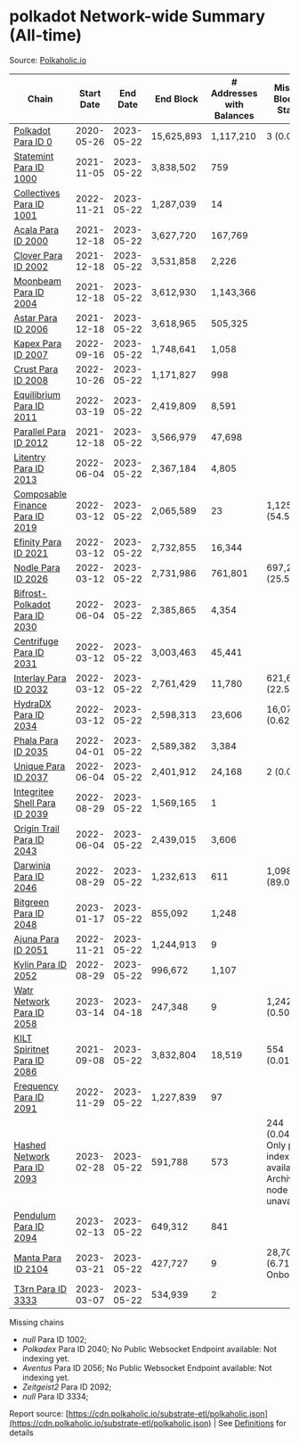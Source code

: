 # polkadot Network-wide Summary (All-time)

Source: [Polkaholic.io](https://polkaholic.io)


| Chain            | Start Date | End Date | End Block | # Addresses with Balances | Missing Blocks / Status |
| ---------------- | ---------- | ---------| --------- | ------------------------- | ----------------------- |
| [Polkadot Para ID 0](/polkadot/0-polkadot) | 2020-05-26 | 2023-05-22 | 15,625,893 |  1,117,210 | 3 (0.00%)  |
| [Statemint Para ID 1000](/polkadot/1000-statemint) | 2021-11-05 | 2023-05-22 | 3,838,502 |  759 |    |
| [Collectives Para ID 1001](/polkadot/1001-collectives) | 2022-11-21 | 2023-05-22 | 1,287,039 |  14 |    |
| [Acala Para ID 2000](/polkadot/2000-acala) | 2021-12-18 | 2023-05-22 | 3,627,720 |  167,769 |    |
| [Clover Para ID 2002](/polkadot/2002-clover) | 2021-12-18 | 2023-05-22 | 3,531,858 |  2,226 |    |
| [Moonbeam Para ID 2004](/polkadot/2004-moonbeam) | 2021-12-18 | 2023-05-22 | 3,612,930 |  1,143,366 |    |
| [Astar Para ID 2006](/polkadot/2006-astar) | 2021-12-18 | 2023-05-22 | 3,618,965 |  505,325 |    |
| [Kapex Para ID 2007](/polkadot/2007-kapex) | 2022-09-16 | 2023-05-22 | 1,748,641 |  1,058 |    |
| [Crust Para ID 2008](/polkadot/2008-crust) | 2022-10-26 | 2023-05-22 | 1,171,827 |  998 |    |
| [Equilibrium Para ID 2011](/polkadot/2011-equilibrium) | 2022-03-19 | 2023-05-22 | 2,419,809 |  8,591 |    |
| [Parallel Para ID 2012](/polkadot/2012-parallel) | 2021-12-18 | 2023-05-22 | 3,566,979 |  47,698 |    |
| [Litentry Para ID 2013](/polkadot/2013-litentry) | 2022-06-04 | 2023-05-22 | 2,367,184 |  4,805 |    |
| [Composable Finance Para ID 2019](/polkadot/2019-composable) | 2022-03-12 | 2023-05-22 | 2,065,589 |  23 | 1,125,782 (54.50%)  |
| [Efinity Para ID 2021](/polkadot/2021-efinity) | 2022-03-12 | 2023-05-22 | 2,732,855 |  16,344 |    |
| [Nodle Para ID 2026](/polkadot/2026-nodle) | 2022-03-12 | 2023-05-22 | 2,731,986 |  761,801 | 697,249 (25.52%)  |
| [Bifrost-Polkadot Para ID 2030](/polkadot/2030-bifrost-dot) | 2022-06-04 | 2023-05-22 | 2,385,865 |  4,354 |    |
| [Centrifuge Para ID 2031](/polkadot/2031-centrifuge) | 2022-03-12 | 2023-05-22 | 3,003,463 |  45,441 |    |
| [Interlay Para ID 2032](/polkadot/2032-interlay) | 2022-03-12 | 2023-05-22 | 2,761,429 |  11,780 | 621,626 (22.51%)  |
| [HydraDX Para ID 2034](/polkadot/2034-hydradx) | 2022-03-12 | 2023-05-22 | 2,598,313 |  23,606 | 16,073 (0.62%)  |
| [Phala Para ID 2035](/polkadot/2035-phala) | 2022-04-01 | 2023-05-22 | 2,589,382 |  3,384 |    |
| [Unique Para ID 2037](/polkadot/2037-unique) | 2022-06-04 | 2023-05-22 | 2,401,912 |  24,168 | 2 (0.00%)  |
| [Integritee Shell Para ID 2039](/polkadot/2039-integritee-shell) | 2022-08-29 | 2023-05-22 | 1,569,165 |  1 |    |
| [Origin Trail Para ID 2043](/polkadot/2043-origintrail) | 2022-06-04 | 2023-05-22 | 2,439,015 |  3,606 |    |
| [Darwinia Para ID 2046](/polkadot/2046-darwinia) | 2022-08-29 | 2023-05-22 | 1,232,613 |  611 | 1,098,047 (89.08%)  |
| [Bitgreen Para ID 2048](/polkadot/2048-bitgreen) | 2023-01-17 | 2023-05-22 | 855,092 |  1,248 |    |
| [Ajuna Para ID 2051](/polkadot/2051-ajuna) | 2022-11-21 | 2023-05-22 | 1,244,913 |  9 |    |
| [Kylin Para ID 2052](/polkadot/2052-kylin) | 2022-08-29 | 2023-05-22 | 996,672 |  1,107 |    |
| [Watr Network Para ID 2058](/polkadot/2058-watr) | 2023-03-14 | 2023-04-18 | 247,348 |  9 | 1,242 (0.50%)  |
| [KILT Spiritnet Para ID 2086](/polkadot/2086-kilt) | 2021-09-08 | 2023-05-22 | 3,832,804 |  18,519 | 554 (0.01%)  |
| [Frequency Para ID 2091](/polkadot/2091-frequency) | 2022-11-29 | 2023-05-22 | 1,227,839 |  97 |    |
| [Hashed Network Para ID 2093](/polkadot/2093-hashed) | 2023-02-28 | 2023-05-22 | 591,788 |  573 | 244 (0.04%) Only partial index available: Archive node unavailable |
| [Pendulum Para ID 2094](/polkadot/2094-pendulum) | 2023-02-13 | 2023-05-22 | 649,312 |  841 |    |
| [Manta Para ID 2104](/polkadot/2104-manta) | 2023-03-21 | 2023-05-22 | 427,727 |  9 | 28,703 (6.71%) Onboarding |
| [T3rn Para ID 3333](/polkadot/3333-t3rn) | 2023-03-07 | 2023-05-22 | 534,939 |  2 |    |

Missing chains


* *null* Para ID 1002; 
* *Polkadex* Para ID 2040; No Public Websocket Endpoint available: Not indexing yet.
* *Aventus* Para ID 2056; No Public Websocket Endpoint available: Not indexing yet.
* *Zeitgeist2* Para ID 2092; 
* *null* Para ID 3334; 

Report source: [https://cdn.polkaholic.io/substrate-etl/polkaholic.json](https://cdn.polkaholic.io/substrate-etl/polkaholic.json) | See [Definitions](/DEFINITIONS.md) for details
